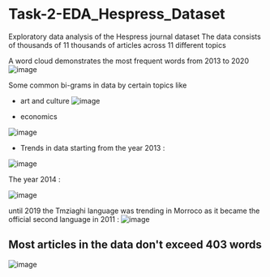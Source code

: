 # Task-2-EDA_Hespress_Dataset
 Exploratory data analysis of the Hespress journal dataset 
The data consists of thousands of 11 thousands of articles across 11 different topics 

A word cloud demonstrates the  most frequent words from 2013 to 2020 
![image](https://github.com/AhmedMohamed365/Task-2-EDA_Hespress_Dataset/assets/56398966/41a5bc82-21c1-4b2e-8970-cd5fb9095b6c)


Some common bi-grams in data by certain topics like  
* art and culture 
![image](https://github.com/AhmedMohamed365/Task-2-EDA_Hespress_Dataset/assets/56398966/cffe41fd-9592-4852-9181-42074d597c92)

* economics

![image](https://github.com/AhmedMohamed365/Task-2-EDA_Hespress_Dataset/assets/56398966/189cb980-5226-4da5-bd1c-de97375539fa)

* Trends in data starting from the year 2013 :

![image](https://github.com/AhmedMohamed365/Task-2-EDA_Hespress_Dataset/assets/56398966/863209cf-ae4d-4301-93c8-b9fb0eb69fb1)

The year 2014 : 

![image](https://github.com/AhmedMohamed365/Task-2-EDA_Hespress_Dataset/assets/56398966/ba3eeaea-8532-4944-b2a7-596d135a38cd)  

until 2019  the Tmziaghi language was trending in Morroco  as it became the official second language in 2011 : 
![image](https://github.com/AhmedMohamed365/Task-2-EDA_Hespress_Dataset/assets/56398966/c46e2b12-90b1-49fe-964c-f75d6e84c9ff)


## Most articles in the data don't exceed 403 words 
![image](https://github.com/AhmedMohamed365/Task-2-EDA_Hespress_Dataset/assets/56398966/2a05d2ea-21bc-4dc3-91d2-4fc96bf4ba96)






